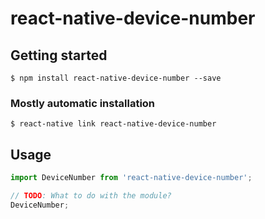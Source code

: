 # react-native-device-number

## Getting started

`$ npm install react-native-device-number --save`

### Mostly automatic installation

`$ react-native link react-native-device-number`

## Usage
```javascript
import DeviceNumber from 'react-native-device-number';

// TODO: What to do with the module?
DeviceNumber;
```
